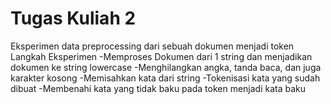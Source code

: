 # Tugas Kuliah 2

Eksperimen data  preprocessing dari sebuah dokumen menjadi token
Langkah Eksperimen
-Memproses Dokumen dari 1 string dan menjadikan dokumen ke string lowercase
-Menghilangkan angka, tanda baca, dan juga karakter kosong
-Memisahkan kata dari string
-Tokenisasi kata yang sudah dibuat
-Membenahi kata yang tidak baku pada token menjadi kata baku
